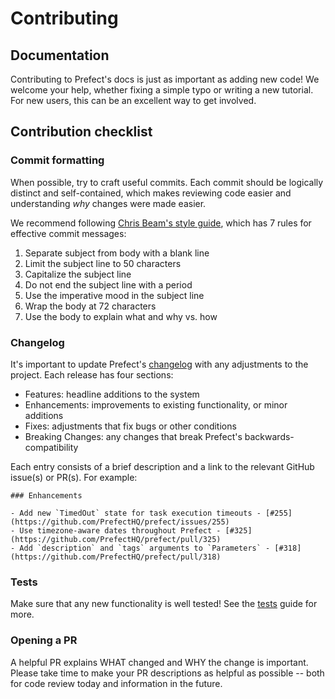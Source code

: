 # Contributing

## Documentation

Contributing to Prefect's docs is just as important as adding new code! We welcome your help, whether fixing a simple typo or writing a new tutorial. For new users, this can be an excellent way to get involved.

## Contribution checklist

### Commit formatting

When possible, try to craft useful commits. Each commit should be logically distinct and self-contained, which makes reviewing code easier and understanding _why_ changes were made easier.

We recommend following [Chris Beam's style guide](https://chris.beams.io/posts/git-commit/), which has 7 rules for effective commit messages:

1. Separate subject from body with a blank line
1. Limit the subject line to 50 characters
1. Capitalize the subject line
1. Do not end the subject line with a period
1. Use the imperative mood in the subject line
1. Wrap the body at 72 characters
1. Use the body to explain what and why vs. how

### Changelog

It's important to update Prefect's [changelog](/api/changelog.html) with any adjustments to the project. Each release has four sections:

- Features: headline additions to the system
- Enhancements: improvements to existing functionality, or minor additions
- Fixes: adjustments that fix bugs or other conditions
- Breaking Changes: any changes that break Prefect's backwards-compatibility

Each entry consists of a brief description and a link to the relevant GitHub issue(s) or PR(s). For example:

```
### Enhancements

- Add new `TimedOut` state for task execution timeouts - [#255](https://github.com/PrefectHQ/prefect/issues/255)
- Use timezone-aware dates throughout Prefect - [#325](https://github.com/PrefectHQ/prefect/pull/325)
- Add `description` and `tags` arguments to `Parameters` - [#318](https://github.com/PrefectHQ/prefect/pull/318)
```

### Tests

Make sure that any new functionality is well tested! See the [tests](/guide/development/tests.html) guide for more.

### Opening a PR

A helpful PR explains WHAT changed and WHY the change is important. Please take time to make your PR descriptions as helpful as possible -- both for code review today and information in the future.
